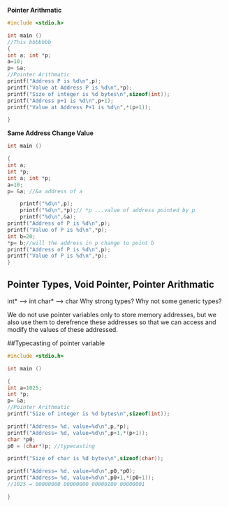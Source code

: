 **Pointer Arithmatic**

```c
#include <stdio.h>

int main ()
//This bbbbbbb
{
int a; int *p;
a=10;
p= &a; 
//Pointer Arithmatic
printf("Address P is %d\n",p);
printf("Value at Address P is %d\n",*p);
printf("Size of integer is %d bytes\n",sizeof(int));
printf("Address p+1 is %d\n",p+1);
printf("Value at Address P+1 is %d\n",*(p+1));

}
```

**Same Address Change Value**
```c
int main ()

{
int a;
int *p;
int a; int *p;
a=10;
p= &a; //&a address of a

    printf("%d\n",p);
    printf("%d\n",*p);// *p ...value of address pointed by p
    printf("%d\n",&a);
printf("Address of P is %d\n",p);
printf("Value of P is %d\n",*p);
int b=20;
*p= b;//will the address in p change to point b
printf("Address of P is %d\n",p);
printf("Value of P is %d\n",*p);
}
```

## Pointer Types, Void Pointer, Pointer Arithmatic

int* --> int 
char* --> char
Why strong types? Why not some generic types?

We do not use pointer variables only to store memory addresses, but we also use them to derefrence these addresses so that we can access and modify the values of these addressed.

##Typecasting of pointer variable

```c
#include <stdio.h>

int main ()

{
int a=1025; 
int *p;
p= &a; 
//Pointer Arithmatic
printf("Size of integer is %d bytes\n",sizeof(int));

printf("Address= %d, value=%d\n",p,*p);
printf("Address= %d, value=%d\n",p+1,*(p+1));
char *p0;
p0 = (char*)p; //typecasting

printf("Size of char is %d bytes\n",sizeof(char));

printf("Address= %d, value=%d\n",p0,*p0);
printf("Address= %d, value=%d\n",p0+1,*(p0+1));
//1025 = 00000000 00000000 00000100 00000001

}
```

